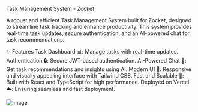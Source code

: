 Task Management System - Zocket

A robust and efficient Task Management System built for Zocket, designed to streamline task tracking and enhance productivity. This system provides real-time task updates, secure authentication, and an AI-powered chat for task recommendations.

✨ Features
Task Dashboard 📊: Manage tasks with real-time updates.
Authentication 🔒: Secure JWT-based authentication.
AI-Powered Chat 🤖: Get task recommendations and insights using AI.
Modern UI 🎨: Responsive and visually appealing interface with Tailwind CSS.
Fast and Scalable 🚀: Built with React and TypeScript for high performance.
Deployed on Vercel ☁️: Ensuring seamless and fast deployment.

![image](https://github.com/user-attachments/assets/b249401b-0923-4fc9-bdc0-17697b231ce0)
